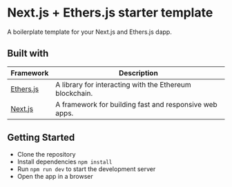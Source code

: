 # Next.js + Ethers.js starter template

A boilerplate template for your Next.js and Ethers.js dapp.

## Built with

| Framework                                         | Description                                             |
| ------------------------------------------------- | ------------------------------------------------------- |
| [Ethers.js](https://www.npmjs.com/package/ethers) | A library for interacting with the Ethereum blockchain. |
| [Next.js](https://www.npmjs.com/package/next)     | A framework for building fast and responsive web apps.  |

## Getting Started

- Clone the repository
- Install dependencies `npm install`
- Run `npm run dev` to start the development server
- Open the app in a browser
